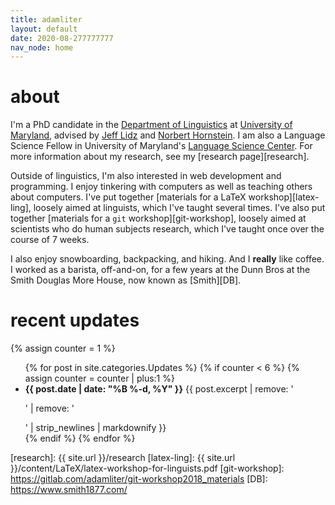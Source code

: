 ```yaml
---
title: adamliter
layout: default
date: 2020-08-277777777
nav_node: home
---
```


# about

I'm a PhD candidate in the [Department of Linguistics][umd-ling] at
[University of Maryland][umd], advised by [Jeff Lidz][jeff] and [Norbert
Hornstein][norbert]. I am also a Language Science Fellow in University
of Maryland's [Language Science Center][lsc]. For more information about
my research, see my [research page][research].

Outside of linguistics, I'm also interested in web development and
programming. I enjoy tinkering with computers as well as teaching others
about computers. I've put together [materials for a LaTeX
workshop][latex-ling], loosely aimed at linguists, which I've taught
several times. I've also put together [materials for a `git`
workshop][git-workshop], loosely aimed at scientists who do human
subjects research, which I've taught once over the course of 7 weeks.

I also enjoy snowboarding, backpacking, and hiking. And I **really**
like coffee.  I worked as a barista, off-and-on, for a few years at the
Dunn Bros at the Smith Douglas More House, now known as [Smith][DB].

# recent updates

{% assign counter = 1 %}

<ul>
{% for post in site.categories.Updates %}
{% if counter < 6 %}
{% assign counter = counter | plus:1 %}
<li>
  <strong>{{ post.date | date: "%B %-d, %Y" }}</strong>
  {{ post.excerpt | remove: '<p>' | remove: '</p>' | strip_newlines | markdownify }}
</li>
{% endif %}
{% endfor %}
</ul>

[umd-ling]: https://linguistics.umd.edu/
[umd]: https://umd.edu/
[jeff]: https://jefflidz.com
[norbert]: https://linguistics.umd.edu/directory/norbert-hornstein
[lsc]: http://languagescience.umd.edu/
[research]: {{ site.url }}/research
[latex-ling]: {{ site.url }}/content/LaTeX/latex-workshop-for-linguists.pdf
[git-workshop]: https://gitlab.com/adamliter/git-workshop2018_materials
[DB]: https://www.smith1877.com/

<!-- Local Variables: -->
<!-- mode: markdown -->
<!-- coding: utf-8 -->
<!-- fill-column: 72 -->
<!-- End: -->
